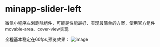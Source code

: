 # minapp-slider-left
微信小程序左划删除组件，可能是性能最好、实现最简单的方案，使用官方组件movable-area、cover-view实现

全程基本稳定在60fps,预览效果：
![image](./preview.gif)
